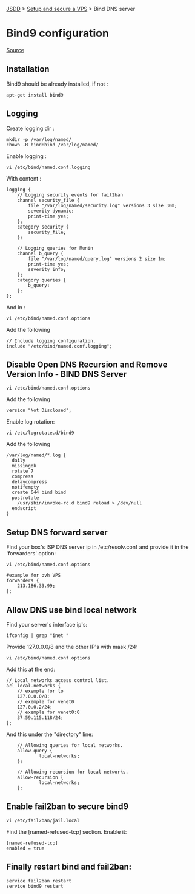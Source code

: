 [JSDD](../README.md) &gt; [Setup and secure a VPS](server-security.md) &gt; Bind DNS server

# Bind9 configuration
[Source](http://howto.biapy.com/fr/debian-gnu-linux/serveurs/autres/configurer-un-serveur-dns-bind-sur-debian)

## Installation

Bind9 should be already installed, if not :

```
apt-get install bind9
```

## Logging

Create logging dir :
```
mkdir -p /var/log/named/
chown -R bind:bind /var/log/named/
```

Enable logging :

```
vi /etc/bind/named.conf.logging
```

With content :

```content
logging {
    // Logging security events for fail2ban
    channel security_file {
        file "/var/log/named/security.log" versions 3 size 30m;
        severity dynamic;
        print-time yes;
    };
    category security {
        security_file;
    };

    // Logging queries for Munin
    channel b_query {
        file "/var/log/named/query.log" versions 2 size 1m;
        print-time yes;
        severity info;
    };
    category queries {
        b_query;
    };
};
```

And in :

```
vi /etc/bind/named.conf.options
```

Add the following

```content
// Include logging configuration.
include "/etc/bind/named.conf.logging";
```

## Disable Open DNS Recursion and Remove Version Info - BIND DNS Server

```
vi /etc/bind/named.conf.options
```

Add the following

```content
version "Not Disclosed";
```

Enable log rotation:

```
vi /etc/logrotate.d/bind9
```

Add the following

```content
/var/log/named/*.log {
  daily
  missingok
  rotate 7
  compress
  delaycompress
  notifempty
  create 644 bind bind
  postrotate
    /usr/sbin/invoke-rc.d bind9 reload > /dev/null
  endscript
}
```


## Setup DNS forward server

Find your box's ISP DNS server ip in /etc/resolv.conf and provide it in the 'forwarders' option:

```
vi /etc/bind/named.conf.options
```

```content
#example for ovh VPS
forwarders {
    213.186.33.99;
};
```

## Allow DNS use bind local network

Find your server's interface ip's:

```
ifconfig | grep "inet "
```

Provide 127.0.0.0/8 and the other IP's with mask /24:

```
vi /etc/bind/named.conf.options
```

Add this at the end:

```content
// Local networks access control list.
acl local-networks {
    // exemple for lo
    127.0.0.0/8;
    // exemple for venet0
    127.0.0.2/24;
    // exemple for venet0:0
    37.59.115.118/24;
};
```

And this under the "directory" line:
```content
    // Allowing queries for local networks.
    allow-query {
            local-networks;
    };

    // Allowing recursion for local networks.
    allow-recursion {
            local-networks;
    };
```


## Enable fail2ban to secure bind9

```
vi /etc/fail2ban/jail.local
```

Find the [named-refused-tcp] section. Enable it:

```content
[named-refused-tcp]
enabled = true
```

## Finally restart bind and fail2ban:

```
service fail2ban restart
service bind9 restart
```
